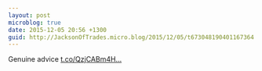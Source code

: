 ```yaml
---
layout: post
microblog: true
date: 2015-12-05 20:56 +1300
guid: http://JacksonOfTrades.micro.blog/2015/12/05/t673048190401167364.html
---
```

Genuine advice  [t.co/QzjCABm4H...](https://t.co/QzjCABm4Ho)
